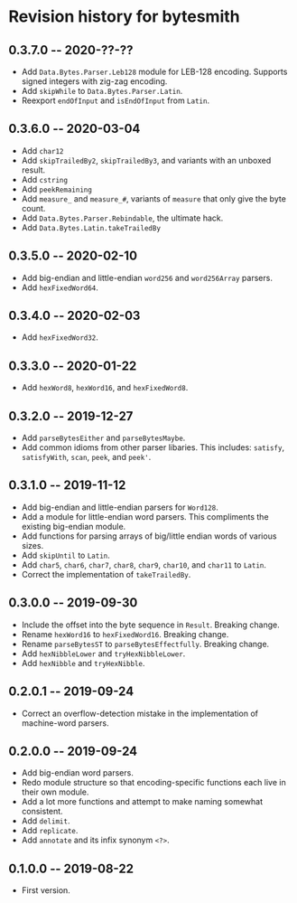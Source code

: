 # Revision history for bytesmith

## 0.3.7.0 -- 2020-??-??

* Add `Data.Bytes.Parser.Leb128` module for LEB-128 encoding.
  Supports signed integers with zig-zag encoding.
* Add `skipWhile` to `Data.Bytes.Parser.Latin`.
* Reexport `endOfInput` and `isEndOfInput` from `Latin`.

## 0.3.6.0 -- 2020-03-04

* Add `char12`
* Add `skipTrailedBy2`, `skipTrailedBy3`, and variants
  with an unboxed result.
* Add `cstring`
* Add `peekRemaining`
* Add `measure_` and `measure_#`, variants of `measure`
  that only give the byte count.
* Add `Data.Bytes.Parser.Rebindable`, the ultimate hack.
* Add `Data.Bytes.Latin.takeTrailedBy`

## 0.3.5.0 -- 2020-02-10

* Add big-endian and little-endian `word256` and `word256Array` parsers.
* Add `hexFixedWord64`.

## 0.3.4.0 -- 2020-02-03

* Add `hexFixedWord32`.

## 0.3.3.0 -- 2020-01-22

* Add `hexWord8`, `hexWord16`, and `hexFixedWord8`.

## 0.3.2.0 -- 2019-12-27

* Add `parseBytesEither` and `parseBytesMaybe`.
* Add common idioms from other parser libaries. This includes: `satisfy`,
  `satisfyWith`, `scan`, `peek`, and `peek'`.

## 0.3.1.0 -- 2019-11-12

* Add big-endian and little-endian parsers for `Word128`.
* Add a module for little-endian word parsers. This compliments the
  existing big-endian module.
* Add functions for parsing arrays of big/little endian words of
  various sizes.
* Add `skipUntil` to `Latin`.
* Add `char5`, `char6`, `char7`, `char8`, `char9`, `char10`, and
  `char11` to `Latin`.
* Correct the implementation of `takeTrailedBy`.

## 0.3.0.0 -- 2019-09-30

* Include the offset into the byte sequence in `Result`. Breaking change.
* Rename `hexWord16` to `hexFixedWord16`. Breaking change.
* Rename `parseBytesST` to `parseBytesEffectfully`. Breaking change.
* Add `hexNibbleLower` and `tryHexNibbleLower`.
* Add `hexNibble` and `tryHexNibble`.

## 0.2.0.1 -- 2019-09-24

* Correct an overflow-detection mistake in the implementation
  of machine-word parsers.

## 0.2.0.0 -- 2019-09-24

* Add big-endian word parsers.
* Redo module structure so that encoding-specific functions each
  live in their own module.
* Add a lot more functions and attempt to make naming somewhat
  consistent.
* Add `delimit`.
* Add `replicate`.
* Add `annotate` and its infix synonym `<?>`.

## 0.1.0.0 -- 2019-08-22

* First version.
